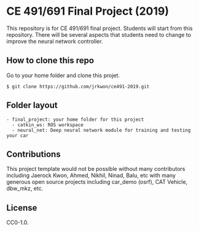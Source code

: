 # CE 491/691 Final Project (2019)

This repository is for CE 491/691 final project. Students will start from this repository.
There will be several aspects that students need to change to improve the neural network controller.

## How to clone this repo

Go to your home folder and clone this projet. 

```
$ git clone https://github.com/jrkwon/ce491-2019.git
```

## Folder layout
```
- final_project: your home folder for this project
  - catkin_ws: ROS workspace
  - neural_net: Deep neural network module for training and testing your car
```

## Contributions

This project template would not be possible without many contributors including Jaerock Kwon, Ahmed, Nikhil, Ninad, Balu, etc with many generous open source projects including car_demo (osrf), CAT Vehicle, dbw_mkz, etc. 
 
## License

CC0-1.0.

